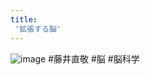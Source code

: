 ```yaml
---
title:
 '拡張する脳'
---
```


![image](https://gyazo.com/2fdd81b9074f66473491e20a0f6044d6/thumb/1000)
#藤井直敬 #脳 #脳科学
